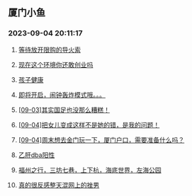 ## 厦门小鱼 
### 2023-09-04 20:11:17

1. [等待放开限购的导火索](http://bbs.xmfish.com/read-htm-tid-18065660.html)

2. [现在这个环境你还敢创业吗](http://bbs.xmfish.com/read-htm-tid-18065757.html)

3. [孩子健康](http://bbs.xmfish.com/read-htm-tid-18065653.html)

4. [即将开启，闹钟轰炸模式哦。。。](http://bbs.xmfish.com/read-htm-tid-18065692.html)

5. [[09-03]其实国足也没那么糟糕！](http://bbs.xmfish.com/read-htm-tid-18065690.html)

6. [[09-04]把女儿变成这样不是她的错，是我的问题！](http://bbs.xmfish.com/read-htm-tid-18065882.html)

7. [[09-04]周末想去金门玩一下，厦门户口，需要准备什么吗？](http://bbs.xmfish.com/read-htm-tid-18065937.html)

8. [乙肝dba阳性](http://bbs.xmfish.com/read-htm-tid-18065662.html)

9. [福州之行，三坊七巷，上下杭，海底世界，左海公园](http://bbs.xmfish.com/read-htm-tid-18065746.html)

10. [真的很反感整天混网上的挫男](http://bbs.xmfish.com/read-htm-tid-18065679.html)

